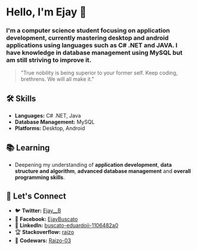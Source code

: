 # Hello, I'm Ejay 👋

### I'm a computer science student focusing on application development, currently mastering **desktop and android applications** using languages such as **C# .NET** and **JAVA**. I have knowledge in database management using **MySQL** but am still striving to improve it.

> "True nobility is being superior to your former self. Keep coding, brethrens. We will all make it."

## 🛠 Skills
- **Languages:** C# .NET, Java
- **Database Management:** MySQL
- **Platforms:** Desktop, Android

## 📚 Learning

- Deepening my understanding of **application development**, **data structure and algorithm**, **advanced database management** and **overall programming skills**.

## 🤝 Let's Connect

- 🐦 **Twitter:** [Ejay__B](https://twitter.com/Ejay__B)
- 📘 **Facebook:** [EjayBuscato](https://www.facebook.com/EjayBuscato)
- 🔗 **LinkedIn:** [buscato-eduardoii-1106482a0]([https://www.linkedin.com/in/buscato-eduardoii-1106482a0](https://www.linkedin.com/in/eduardo-ii-buscato-6729772b5/)/)
- 🏆 **Stackoverflow:** [raizo](https://stackoverflow.com/users/23072251/raizo)
- 🧩 **Codewars:** [Raizo-03](https://www.codewars.com/users/Raizo-03)

